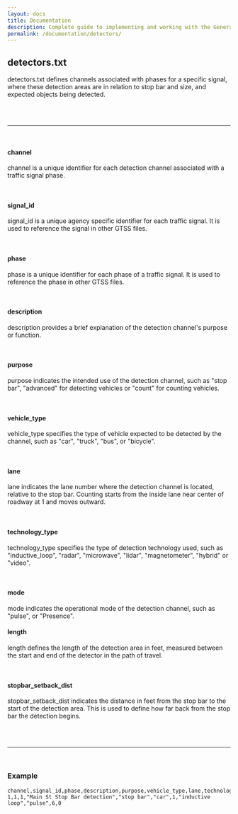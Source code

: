 ```yaml
---
layout: docs
title: Documentation
description: Complete guide to implementing and working with the General Traffic Signal Specification (GTSS).
permalink: /documentation/detectors/
---
```


## detectors.txt

detectors.txt defines channels associated with phases for a specific signal, where these detection areas are in relation to stop bar and size, and expected objects being detected.

<br>
<br>

<hr>
<br>

#### channel

channel is a unique identifier for each detection channel associated with a traffic signal phase.

<br>

#### signal_id

signal_id is a unique agency specific identifier for each traffic signal. It is used to reference the signal in other GTSS files.

<br>

#### phase

phase is a unique identifier for each phase of a traffic signal. It is used to reference the phase in other GTSS files.

<br>

#### description

description provides a brief explanation of the detection channel's purpose or function.

<br>

#### purpose

purpose indicates the intended use of the detection channel, such as "stop bar", "advanced" for detecting vehicles or "count" for counting vehicles.

<br>

#### vehicle_type

vehicle_type specifies the type of vehicle expected to be detected by the channel, such as "car", "truck", "bus", or "bicycle".

<br>

#### lane

lane indicates the lane number where the detection channel is located, relative to the stop bar. Counting starts from the inside lane near center of roadway at 1 and moves outward.

<br>

#### technology_type

technology_type specifies the type of detection technology used, such as "inductive_loop", "radar", "microwave", "lidar", "magnetometer", "hybrid" or "video".

<br>

#### mode

mode indicates the operational mode of the detection channel, such as "pulse", or "Presence".

#### length

length defines the length of the detection area in feet, measured between the start and end of the detector in the path of travel.

<br>

#### stopbar_setback_dist

stopbar_setback_dist indicates the distance in feet from the stop bar to the start of the detection area. This is used to define how far back from the stop bar the detection begins.

<br>
<br>

<hr>
<br>

### Example

```csv
channel,signal_id,phase,description,purpose,vehicle_type,lane,technology_type,mode,length,stopbar_setback_dist
1,1,1,"Main St Stop Bar detection","stop bar","car",1,"inductive loop","pulse",6,0
```
